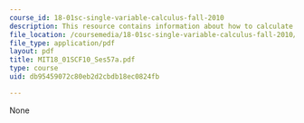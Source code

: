 ```yaml
---
course_id: 18-01sc-single-variable-calculus-fall-2010
description: This resource contains information about how to calculate volumes.
file_location: /coursemedia/18-01sc-single-variable-calculus-fall-2010/db95459072c80eb2d2cbdb18ec0824fb_MIT18_01SCF10_Ses57a.pdf
file_type: application/pdf
layout: pdf
title: MIT18_01SCF10_Ses57a.pdf
type: course
uid: db95459072c80eb2d2cbdb18ec0824fb

---
```

None